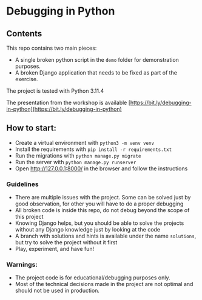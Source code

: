 # Debugging in Python


## Contents

This repo contains two main pieces:
 - A single broken python script in the `demo` folder for demonstration purposes. 
 - A broken Django application that needs to be fixed as part of the exercise.

The project is tested with Python 3.11.4

The presentation from the workshop is available [https://bit.ly/debugging-in-python](https://bit.ly/debugging-in-python)


## How to start:
- Create a virtual environment with `python3 -m venv venv`
- Install the requirements with `pip install -r requirements.txt`
- Run the migrations with `python manage.py migrate`
- Run the server with `python manage.py runserver`
- Open http://127.0.0.1:8000/ in the browser and follow the instructions


### Guidelines
 - There are multiple issues with the project. Some can be solved just by good observation, for other you will have to do a proper debugging
 - All broken code is inside this repo, do not debug beyond the scope of this project
 - Knowing Django helps, but you should be able to solve the projects without any Django knowledge just by looking at the code
 - A branch with solutions and hints is available under the name `solutions`, but try to solve the project without it first
 - Play, experiment, and have fun!

### Warnings:

- The project code is for educational/debugging purposes only.
- Most of the technical decisions made in the project are not optimal and should not be used in production.

